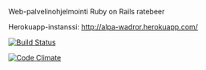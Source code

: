 
Web-palvelinohjelmointi Ruby on Rails ratebeer

Herokuapp-instanssi: http://alpa-wadror.herokuapp.com/

[![Build Status](https://travis-ci.org/AlePaa/wepa.png)](https://travis-ci.org/AlePaa/wepa)

[![Code Climate](https://codeclimate.com/github/AlePaa/wepa.png)](https://codeclimate.com/github/AlePaa/wepa)
